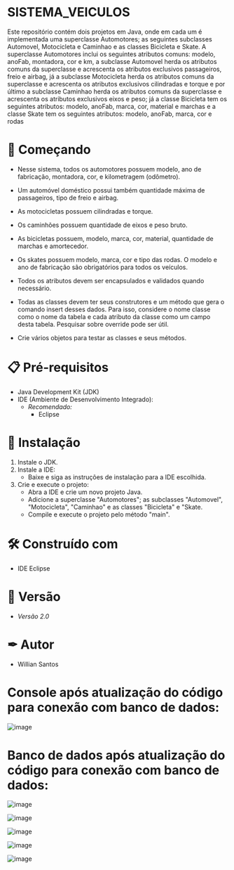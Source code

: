 # SISTEMA_VEICULOS

Este repositório contém dois projetos em Java, onde em cada um é implementada uma superclasse Automotores; as seguintes subclasses Automovel, Motocicleta e Caminhao e as classes Bicicleta e Skate. A superclasse Automotores inclui os seguintes atributos comuns: modelo, anoFab, montadora, cor e km, a subclasse Automovel herda os atributos comuns da superclasse e acrescenta os atributos exclusivos passageiros, freio e airbag, já a subclasse Motocicleta herda os atributos comuns da superclasse e acrescenta os atributos exclusivos cilindradas e torque e por último a subclasse Caminhao herda os atributos comuns da superclasse e acrescenta os atributos exclusivos eixos e peso; já a classe Bicicleta tem os seguintes atributos: modelo, anoFab, marca, cor, material e marchas e a classe Skate tem os seguintes atributos: modelo, anoFab, marca, cor e rodas

# 🚀 Começando
- Nesse sistema, todos os automotores possuem modelo, ano de fabricação, montadora, cor, e kilometragem (odômetro).
- Um automóvel doméstico possui também quantidade máxima de passageiros, tipo de freio e airbag.
- As motocicletas possuem cilindradas e torque.
- Os caminhões possuem quantidade de eixos e peso bruto.
- As bicicletas possuem, modelo, marca, cor, material, quantidade de marchas e amortecedor.
- Os skates possuem modelo, marca, cor e tipo das rodas. O modelo e ano de fabricação são obrigatórios para todos os veículos.

- Todos os atributos devem ser encapsulados e validados quando necessário.

- Todas as classes devem ter seus construtores e um método que gera o comando insert desses dados. Para isso, considere o nome classe como o nome da tabela e cada atributo da classe como um campo desta tabela. Pesquisar sobre override pode ser útil.

- Crie vários objetos para testar as classes e seus métodos.

# 📋 Pré-requisitos

- Java Development Kit (JDK)
- IDE (Ambiente de Desenvolvimento Integrado):
  - *Recomendado:*
    - Eclipse

# 🔧 Instalação

1. Instale o JDK.
2. Instale a IDE:
   - Baixe e siga as instruções de instalação para a IDE escolhida.
3. Crie e execute o projeto:
   - Abra a IDE e crie um novo projeto Java.
   - Adicione a superclasse "Automotores"; as subclasses "Automovel", "Motocicleta", "Caminhao" e as classes "Bicicleta" e "Skate.
   - Compile e execute o projeto pelo método "main".

# 🛠 Construído com 

- IDE Eclipse

# 📌 Versão

- *Versão 2.0*

# ✒ Autor

- Willian Santos

# Console após atualização do código para conexão com banco de dados:

![image](https://github.com/user-attachments/assets/5b50ff31-a5c5-4f26-b1f0-fbdf2f3ff26e)

# Banco de dados após atualização do código para conexão com banco de dados:

![image](https://github.com/user-attachments/assets/e24bdd17-e86f-4efd-8e7b-80f2a4024a0d)

![image](https://github.com/user-attachments/assets/5f60e86b-0462-4f08-a6e3-00b7a47b2ab9)

![image](https://github.com/user-attachments/assets/27389bc2-5d45-4a72-9745-236b3fb213c0)

![image](https://github.com/user-attachments/assets/1322526d-9dee-40c7-9397-fe1eaf310c98)

![image](https://github.com/user-attachments/assets/b8943c14-bfbf-41e3-8e1c-15e65b0921fd)
